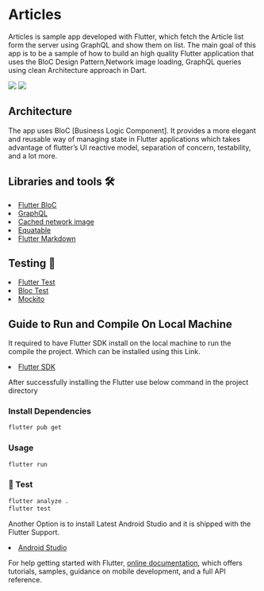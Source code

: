 # Articles

Articles is sample app developed with Flutter, which fetch the Article list form the server using GraphQL and show them on list.
The main goal of this app is to be a sample of how to build an high quality Flutter application that uses the BloC Design Pattern,Network image loading, GraphQL queries using clean Architecture approach in Dart.

<img src=".documentation/list.png"/>
<img src=".documentation/details.png"/>

## Architecture
The app uses BloC [Business Logic Component]. It provides a more elegant and reusable way of managing state in Flutter applications which takes advantage of flutter’s UI reactive model, separation of concern, testability, and a lot more.

## Libraries and tools 🛠

<li><a href="https://pub.dev/packages/flutter_bloc">Flutter BloC</a></li>
<li><a href="https://pub.dev/packages/graphql">GraphQL</a></li>
<li><a href="https://pub.dev/packages/cached_network_image">Cached network image</a></li>
<li><a href="https://pub.dev/packages/equatable">Equatable</a></li>
<li><a href="https://pub.dev/packages/flutter_markdown">Flutter Markdown</a></li>

## Testing 🧪
<li><a href="https://api.flutter.dev/flutter/flutter_test/flutter_test-library.html">Flutter Test</a></li>
<li><a href="https://pub.dev/packages/bloc_test">Bloc Test</a></li>
<li><a href="https://pub.dev/packages/mockito">Mockito</a></li>

## Guide to Run and Compile On Local Machine

It required to have Flutter SDK install on the local machine to run the compile the project. Which can be installed using this Link.
<li><a href="https://flutter.dev/docs/get-started/install">Flutter SDK</a></li>

After successfully installing the Flutter use below command in the project directory

###  Install Dependencies

```sh
flutter pub get
```

###  Usage

```sh
flutter run
```

### 🧪 Test

```sh
flutter analyze .
flutter test
```

Another Option is to install Latest Android Studio and it is shipped with the Flutter Support.
<li><a href="https://developer.android.com/studio">Android Studio</a></li>

For help getting started with Flutter,
[online documentation](https://flutter.dev/docs), which offers tutorials,
samples, guidance on mobile development, and a full API reference.
